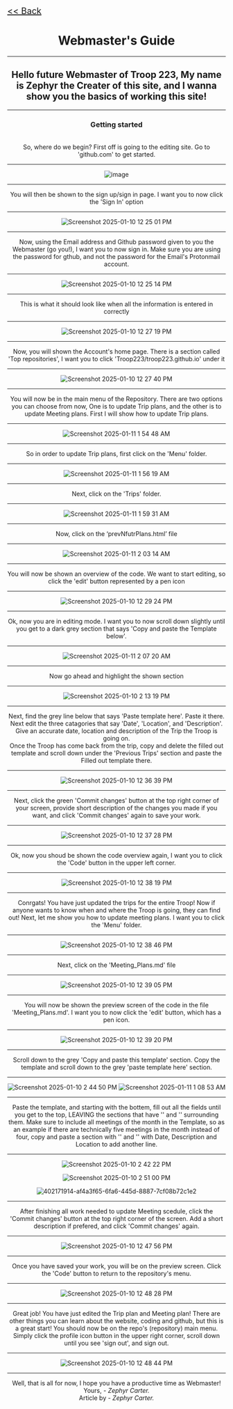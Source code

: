 <!-- Google tag (gtag.js) -->
<script async src="https://www.googletagmanager.com/gtag/js?id=G-3XEB6WG77X"></script>
<script>
  window.dataLayer = window.dataLayer || [];
  function gtag(){dataLayer.push(arguments);}
  gtag('js', new Date());

  gtag('config', 'G-3XEB6WG77X');
</script>

<div class="backleft">
<div class="backlink"><a href="https://troop223.github.io"><< Back</a></div>
</div>

<h1>Webmaster's Guide</h1>

<hr>

<h2>Hello future Webmaster of Troop 223, My name is Zephyr the Creater of this site, and I wanna show you the basics of working this site! </h2>

<hr>

### Getting started
<br>
So, where do we begin? First off is going to the editing site. Go to 'github.com' to get started.

------- 

![image](https://github.com/user-attachments/assets/1a2b565b-dfc0-4313-a7fe-ce384c5266a6)

-------

You will then be shown to the sign up/sign in page. I want you to now click the 'Sign In' option

-------

![Screenshot 2025-01-10 12 25 01 PM](https://github.com/user-attachments/assets/c57448a4-3d42-4d88-b980-a731256387a1)


-------

Now, using the Email address and Github password given to you the Webmaster (go you!), I want you to now sign in. Make sure you are using the password for gthub, and not the password for the Email's Protonmail account.

-------

![Screenshot 2025-01-10 12 25 14 PM](https://github.com/user-attachments/assets/b79485dc-05db-4292-ab2d-31d8047ba6f8)

-------

This is what it should look like when all the information is entered in correctly

-------

![Screenshot 2025-01-10 12 27 19 PM](https://github.com/user-attachments/assets/de637f83-2c80-4828-93ba-5d5c4601f9e9)

-------

Now, you will shown the Account's home page. There is a section called 'Top repositories', I want you to click 'Troop223/troop223.github.io' under it

-------

![Screenshot 2025-01-10 12 27 40 PM](https://github.com/user-attachments/assets/b5dde513-80c5-4099-8628-3703e53fc850)

-------

You will now be in the main menu of the Repository. There are two options you can choose from now, One is to update Trip plans, and the other is to update Meeting plans. First I will show how to update Trip plans.

-------

![Screenshot 2025-01-11 1 54 48 AM](https://github.com/user-attachments/assets/345e9ea4-b099-4670-9903-858497ce6dd0)

-------

So in order to update Trip plans, first click on the 'Menu' folder.

-------

![Screenshot 2025-01-11 1 56 19 AM](https://github.com/user-attachments/assets/51c09bc7-2bba-43f9-a865-6b3f01624927)

-------

Next, click on the 'Trips' folder.

-------

![Screenshot 2025-01-11 1 59 31 AM](https://github.com/user-attachments/assets/391a6dc4-6c58-416d-a11d-2543d2f848b6)

-------

Now, click on the ‘prevNfutrPlans.html’ file

-------

![Screenshot 2025-01-11 2 03 14 AM](https://github.com/user-attachments/assets/9e1ce3a2-2d75-4d34-b8e9-13f6be8ad9c3)

-------

You will now be shown an overview of the code. We want to start editing, so click the 'edit' button represented by a pen icon

-------

![Screenshot 2025-01-10 12 29 24 PM](https://github.com/user-attachments/assets/24d2e882-0802-4c98-8bc4-cb5b0e8adc61)

-------

Ok, now you are in editing mode. I want you to now scroll down slightly until you get to a dark grey section that says 'Copy and paste the Template below'.

-------

![Screenshot 2025-01-11 2 07 20 AM](https://github.com/user-attachments/assets/af35b9d2-f4ef-4c23-9b5a-b1ab3a80b76a)


-------

Now go ahead and highlight the shown section

-------

![Screenshot 2025-01-10 2 13 19 PM](https://github.com/user-attachments/assets/0369250b-4726-43d7-a66f-21e26c49591d)

-------

Next, find the grey line below that says 'Paste template here'. Paste it there.
<br>
Next edit the three catagories that say 'Date', 'Location', and 'Description'. Give an accurate date, location and description of the Trip the Troop is going on.
<br>
Once the Troop has come back from the trip, copy and delete the filled out template and scroll down under the 'Previous Trips' section and paste the Filled out template there.

-------

![Screenshot 2025-01-10 12 36 39 PM](https://github.com/user-attachments/assets/8dda72f0-96a4-43a7-8308-52ac2266153e)

-------

Next, click the green 'Commit changes' button at the top right corner of your screen, provide short description of the changes you made if you want, and click 'Commit changes' again to save your work.

-------

![Screenshot 2025-01-10 12 37 28 PM](https://github.com/user-attachments/assets/3f7a81b1-25d1-4912-9d7f-e657e2721035)

-------

Ok, now you shoud be shown the code overview again, I want you to click the 'Code' button in the upper left corner.

-------

![Screenshot 2025-01-10 12 38 19 PM](https://github.com/user-attachments/assets/5dac3365-728b-479c-8be6-aaad7caa78e4)

-------

Conrgats! You have just updated the trips for the entire Troop! Now if anyone wants to know when and where the Troop is going, they can find out! Next, let me show you how to update meeting plans. I want you to click the 'Menu' folder.

-------

![Screenshot 2025-01-10 12 38 46 PM](https://github.com/user-attachments/assets/043526c4-a702-42cb-aa04-d8b5f0c2b8e9)

-------

Next, click on the 'Meeting_Plans.md' file

-------

![Screenshot 2025-01-10 12 39 05 PM](https://github.com/user-attachments/assets/12f3669b-4711-492c-a872-7f7fdae2aa18)

-------

You will now be shown the preview screen of the code in the file 'Meeting_Plans.md'. I want you to now click the 'edit' button, which has a pen icon.

-------

![Screenshot 2025-01-10 12 39 20 PM](https://github.com/user-attachments/assets/9d5b8005-1fc0-4b31-bdc5-044180c11cd9)

-------

Scroll down to the grey 'Copy and paste this template' section. Copy the template and scroll down to the grey 'paste template here' section.

-------

![Screenshot 2025-01-10 2 44 50 PM](https://github.com/user-attachments/assets/51d3b9d9-70ad-479a-8d7f-6c50146d82de)
![Screenshot 2025-01-11 1 08 53 AM](https://github.com/user-attachments/assets/9cc6a073-24e8-4dd2-87ff-017ea0495e77)

-------

Paste the template, and starting with the bottem, fill out all the fields until you get to the top, LEAVING the sections that have '<th>' and '</th>' surrounding them. Make sure to include all meetings of the month in the Template, so as an example if there are technically five meetings in the month instead of four, copy and paste a section with '<tr>' and '</tr>' with Date, Description and Location to add another line.

-------

![Screenshot 2025-01-10 2 42 22 PM](https://github.com/user-attachments/assets/d9d2d895-f841-41cf-a883-d34773a98b60)

![Screenshot 2025-01-10 2 51 00 PM](https://github.com/user-attachments/assets/5478a8d5-5f00-4dc1-8364-e13f26b0476b)

![402171914-af4a3f65-6fa6-445d-8887-7cf08b72c1e2](https://github.com/user-attachments/assets/22dd8f7c-b94e-4cd0-a28a-24a62693d79e)

-------

After finishing all work needed to update Meeting scedule, click the 'Commit changes' button at the top right corner of the screen. Add a short description if prefered, and click 'Commit changes' again.

-------

![Screenshot 2025-01-10 12 47 56 PM](https://github.com/user-attachments/assets/e861836a-1914-4391-b505-0830f1289aef)

-------

Once you have saved your work, you will be on the preview screen. Click the 'Code' button to return to the repository's menu.

-------

![Screenshot 2025-01-10 12 48 28 PM](https://github.com/user-attachments/assets/dcb62c9b-c817-4651-9632-a36c08476e13)

-------

Great job! You have just edited the Trip plan and Meeting plan! There are other things you can learn about the website, coding and github, but this is a great start! You should now be on the repo's (repository) main menu. Simply click the profile icon button in the upper right corner, scroll down until you see 'sign out', and sign out.

-------

![Screenshot 2025-01-10 12 48 44 PM](https://github.com/user-attachments/assets/cbcd7b28-aceb-4118-8b72-2c4e0190ebd0)

-------

Well, that is all for now, I hope you have a productive time as Webmaster! 
<br>
Yours, <em> - Zephyr Carter.</em>
<br>
Article by <em> - Zephyr Carter.</em>

<style>

body {

text-align: center;

}
.backlink {

font-size: 20px; 
 
}
.backleft {

text-align: left;

}
  
</style>







